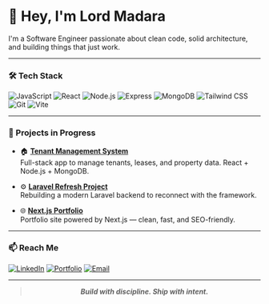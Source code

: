# 👋 Hey, I'm Lord Madara

I'm a Software Engineer passionate about clean code, solid architecture, and building things that just work.

---

### 🛠 Tech Stack

![JavaScript](https://img.shields.io/badge/-JavaScript-F7DF1E?logo=javascript&logoColor=black&style=for-the-badge)
![React](https://img.shields.io/badge/-React-61DAFB?logo=react&logoColor=black&style=for-the-badge)
![Node.js](https://img.shields.io/badge/-Node.js-339933?logo=node.js&logoColor=white&style=for-the-badge)
![Express](https://img.shields.io/badge/-Express-000000?logo=express&logoColor=white&style=for-the-badge)
![MongoDB](https://img.shields.io/badge/-MongoDB-47A248?logo=mongodb&logoColor=white&style=for-the-badge)
![Tailwind CSS](https://img.shields.io/badge/-TailwindCSS-38B2AC?logo=tailwind-css&logoColor=white&style=for-the-badge)
![Git](https://img.shields.io/badge/-Git-F05032?logo=git&logoColor=white&style=for-the-badge)
![Vite](https://img.shields.io/badge/-Vite-646CFF?logo=vite&logoColor=white&style=for-the-badge)

---

### 🚀 Projects in Progress

- 🏠 [**Tenant Management System**](https://github.com/your-username/tenant-manager)  
  Full-stack app to manage tenants, leases, and property data. React + Node.js + MongoDB.

- ⚙️ [**Laravel Refresh Project**](https://github.com/your-username/laravel-refresh)  
  Rebuilding a modern Laravel backend to reconnect with the framework.

- 🌐 [**Next.js Portfolio**](https://github.com/your-username/nextjs-portfolio)  
  Portfolio site powered by Next.js — clean, fast, and SEO-friendly.

---

### 📫 Reach Me

[![LinkedIn](https://img.shields.io/badge/-LinkedIn-0A66C2?logo=linkedin&logoColor=white&style=for-the-badge)](https://your-linkedin)
[![Portfolio](https://img.shields.io/badge/-Portfolio-000?style=for-the-badge&logo=vercel&logoColor=white)](https://your-portfolio-link.com)
[![Email](https://img.shields.io/badge/-Email-D14836?style=for-the-badge&logo=gmail&logoColor=white)](mailto:you@example.com)

---

> <p align="center"><b><i>Build with discipline. Ship with intent.</i></b></p>

